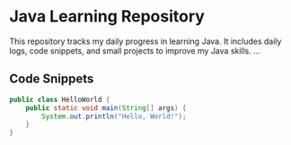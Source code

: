 # Java Learning Repository

This repository tracks my daily progress in learning Java. It includes daily logs, code snippets, and small projects to improve my Java skills.
...

## Code Snippets

```java
public class HelloWorld {
    public static void main(String[] args) {
        System.out.println("Hello, World!");
    }
}
